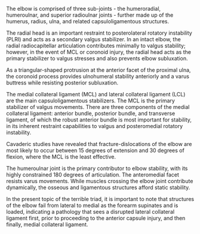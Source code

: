 The elbow is comprised of three sub-joints - the humeroradial, humeroulnar, and superior radioulnar joints - further made up of the humerus, radius, ulna, and related capsuloligamentous structures.

The radial head is an important restraint to posterolateral rotatory instability (PLRI) and acts as a secondary valgus stabilizer. In an intact elbow, the radial radiocapitellar articulation contributes minimally to valgus stability; however, in the event of MCL or coronoid injury, the radial head acts as the primary stabilizer to valgus stresses and also prevents elbow subluxation.

As a triangular-shaped protrusion at the anterior facet of the proximal ulna, the coronoid process provides ulnohumeral stability anteriorly and a varus buttress while resisting posterior subluxation.

The medial collateral ligament (MCL) and lateral collateral ligament (LCL) are the main capsuloligamentous stabilizers. The MCL is the primary stabilizer of valgus movements. There are three components of the medial collateral ligament: anterior bundle, posterior bundle, and transverse ligament, of which the robust anterior bundle is most important for stability, in its inherent restraint capabilities to valgus and posteromedial rotatory instability.

Cavaderic studies have revealed that fracture-dislocations of the elbow are most likely to occur between 15 degrees of extension and 30 degrees of flexion, where the MCL is the least effective.

The humeroulnar joint is the primary contributor to elbow stability, with its highly constrained 180 degrees of articulation. The anteromedial facet resists varus movements. While muscles crossing the elbow joint contribute dynamically, the osseous and ligamentous structures afford static stability.

In the present topic of the terrible triad, it is important to note that structures of the elbow fail from lateral to medial as the forearm supinates and is loaded, indicating a pathology that sees a disrupted lateral collateral ligament first, prior to proceeding to the anterior capsule injury, and then finally, medial collateral ligament.
